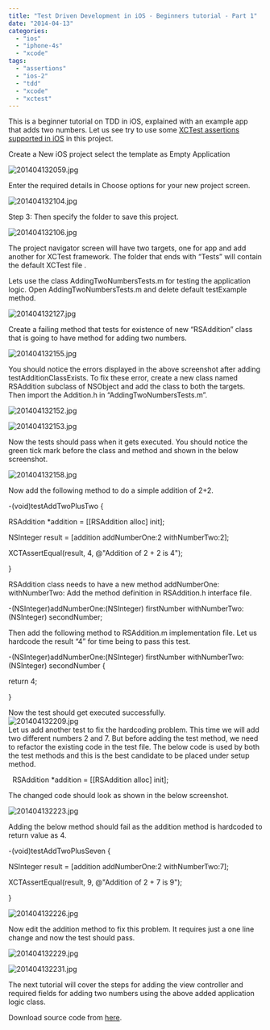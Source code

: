 ```yaml
---
title: "Test Driven Development in iOS - Beginners tutorial - Part 1"
date: "2014-04-13"
categories: 
  - "ios"
  - "iphone-4s"
  - "xcode"
tags: 
  - "assertions"
  - "ios-2"
  - "tdd"
  - "xcode"
  - "xctest"
---
```


This is a beginner tutorial on TDD in iOS, explained with an example app that adds two numbers. Let us see try to use some [XCTest assertions supported in iOS](https://rshankar.com/assertions-supported-in-xctest/) in this project.

Create a New iOS project select the template as Empty Application

![201404132059.jpg](images/201404132059.jpg)

Enter the required details in Choose options for your new project screen.

![201404132104.jpg](images/201404132104.jpg)

Step 3: Then specify the folder to save this project.

![201404132106.jpg](images/201404132106.jpg)

The project navigator screen will have two targets, one for app and add another for XCTest framework. The folder that ends with “Tests” will contain the default XCTest file .

Lets use the class AddingTwoNumbersTests.m for testing the application logic. Open AddingTwoNumbersTests.m and delete default testExample method.

![201404132127.jpg](images/201404132127.jpg)

Create a failing method that tests for existence of new “RSAddition” class that is going to have method for adding two numbers.

![201404132155.jpg](images/201404132155.jpg)  

You should notice the errors displayed in the above screenshot after adding testAdditionClassExists. To fix these error, create a new class named RSAddition subclass of NSObject and add the class to both the targets. Then import the Addition.h in “AddingTwoNumbersTests.m”.

![201404132152.jpg](images/201404132152.jpg)

![201404132153.jpg](images/201404132153.jpg)

Now the tests should pass when it gets executed. You should notice the green tick mark before the class and method and shown in the below screenshot.

![201404132158.jpg](images/201404132158.jpg)

Now add the following method to do a simple addition of 2+2.

\-(void)testAddTwoPlusTwo {

RSAddition \*addition = \[\[RSAddition alloc\] init\];

NSInteger result = \[addition addNumberOne:2 withNumberTwo:2\];

XCTAssertEqual(result, 4, @"Addition of 2 + 2 is 4");

}

RSAddition class needs to have a new method addNumberOne: withNumberTwo: Add the method definition in RSAddition.h interface file.

\-(NSInteger)addNumberOne:(NSInteger) firstNumber withNumberTwo:(NSInteger) secondNumber;

Then add the following method to RSAddition.m implementation file. Let us hardcode the result “4” for time being to pass this test.

\-(NSInteger)addNumberOne:(NSInteger) firstNumber withNumberTwo:(NSInteger) secondNumber {

return 4;

}

  
Now the test should get executed successfully.  
![201404132209.jpg](images/201404132209.jpg)  
Let us add another test to fix the hardcoding problem. This time we will add two different numbers 2 and 7. But before adding the test method, we need to refactor the existing code in the test file. The below code is used by both the test methods and this is the best candidate to be placed under setup method.  

  RSAddition \*addition = \[\[RSAddition alloc\] init\];

  

The changed code should look as shown in the below screenshot.  

![201404132223.jpg](images/201404132223.jpg)  

Adding the below method should fail as the addition method is hardcoded to return value as 4. 

  

\-(void)testAddTwoPlusSeven {

NSInteger result = \[addition addNumberOne:2 withNumberTwo:7\];

XCTAssertEqual(result, 9, @"Addition of 2 + 7 is 9");

}

  
![201404132226.jpg](images/201404132226.jpg)

  

Now edit the addition method to fix this problem. It requires just a one line change and now the test should pass.

![201404132229.jpg](images/201404132229.jpg)

  

![201404132231.jpg](images/201404132231.jpg)

  

The next tutorial will cover the steps for adding the view controller and required fields for adding two numbers using the above added application logic class.

  

Download source code from [here](https://github.com/rshankras/AddingTwoNumbers-Part1).
